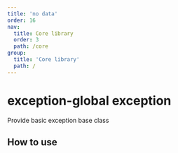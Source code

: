 ```yaml
---
title: 'no data'
order: 16
nav:
  title: Core library
  order: 3
  path: /core
group:
  title: 'Core library'
  path: /
---
```


# exception-global exception

Provide basic exception base class

## How to use
